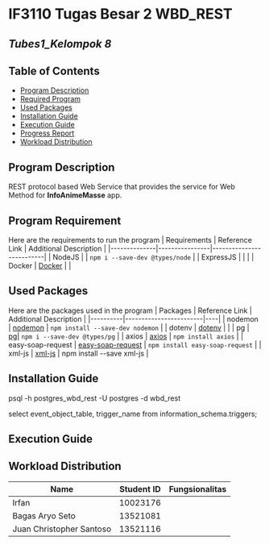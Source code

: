 # IF3110 Tugas Besar 2 WBD_REST

## *Tubes1_Kelompok 8*

## **Table of Contents**
* [Program Description](#program-description)
* [Required Program](#required-program)
* [Used Packages](#used-packages)
* [Installation Guide](#installation-guide)
* [Execution Guide](#execution-guide)
* [Progress Report](#progress-report)
* [Workload Distribution](#workload-distribution)

## **Program Description**
REST protocol based Web Service that provides the service for Web Method for **InfoAnimeMasse** app.

## **Program Requirement**
Here are the requirements to run the program
| Requirements | Reference Link | Additional Description |
|--------------|----------------|--------------------------|
| NodeJS      |   | `npm i --save-dev @types/node` |
| ExpressJS   |   |  |
| Docker | [Docker](https://docs.docker.com/desktop/install/windows-install/) |  |


## **Used Packages**
Here are the packages used in the program
| Packages | Reference Link | Additional Description |
|----------|------------------------|----|
| nodemon | [nodemon](https://www.npmjs.com/package//nodemon) | `npm install --save-dev nodemon` |
| dotenv  | [dotenv](https://www.npmjs.com/package/dotenv)  | |
| pg    | [pg](https://www.npmjs.com/package/pg)| `npm i --save-dev @types/pg` |
| axios | [axios](https://www.npmjs.com/package/axios) | `npm install axios` |
| easy-soap-request | [easy-soap-request](https://www.npmjs.com/package/easy-soap-request)  | `npm install easy-soap-request` |
| xml-js | [xml-js](https://www.npmjs.com/package/xml-js) | npm install --save xml-js |

## **Installation Guide**

psql -h postgres_wbd_rest -U postgres -d wbd_rest

select event_object_table, trigger_name from information_schema.triggers;

## **Execution Guide**


## **Workload Distribution**
| Name                     | Student ID | Fungsionalitas | 
|--------------------------|------------|-------------|
| Irfan                    | 10023176   |  |
| Bagas Aryo Seto          | 13521081   |  |
| Juan Christopher Santoso | 13521116   |  |
